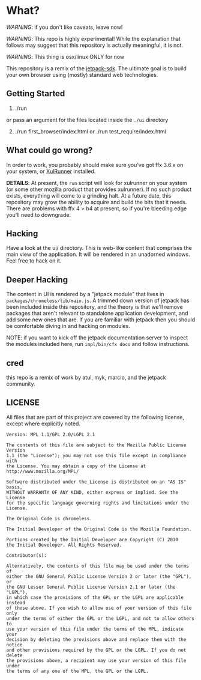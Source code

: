 # What?

*WARNING*: if you don't like caveats, leave now!

*WARNING*: This repo is highly experimental!  While the explanation that follows may suggest
that this repository is actually meaningful, it is not.

*WARNING*: This thing is osx/linux ONLY for now

This repository is a remix of the [jetpack-sdk](http://github.com/mozillalabs/jetpack-sdk).  The
ultimate goal is to build your own browser using (mostly) standard web technologies.

## Getting Started

1. ./run

or pass an argument for the files located inside the `./ui` directory

2. ./run first_browser/index.html or ./run test_require/index.html

## What could go wrong?

In order to work, you probably should make sure you've got ffx 3.6.x
on your system, or [XulRunner](https://developer.mozilla.org/en/XULRunner) installed. 

**DETAILS**: At present, the `run` script will look for xulrunner on your system
(or some other mozilla product that provides xulrunner).  If no such
product exists, everything will come to a grinding halt.  At a future
date, this repository may grow the ability to acquire and build the
bits that it needs.  There are problems with ffx 4 > b4 at present, so 
if you're bleeding edge you'll need to downgrade.

## Hacking

Have a look at the ui/ directory.  This is web-like content that
comprises the main view of the application. It will be rendered in an
unadorned windows. Feel free to hack on it.

## Deeper Hacking

The content in UI is rendered by a "jetpack module" that lives in
`packages/chromeless/lib/main.js`.  A trimmed down version of jetpack has been
included inside this repository, and the theory is that we'll remove
packages that aren't relevant to standalone application development,
and add some new ones that are. If you are familiar with jetpack then
you should be comfortable diving in and hacking on modules.

NOTE: if you want to kick off the jetpack documentation server to
inspect the modules included here, run `impl/bin/cfx docs` and follow
instructions.

## cred

this repo is a remix of work by atul, myk, marcio, and the jetpack
community.


## LICENSE

All files that are part of this project are covered by the following
license, except where explicitly noted.
    
    Version: MPL 1.1/GPL 2.0/LGPL 2.1
    
    The contents of this file are subject to the Mozilla Public License Version 
    1.1 (the "License"); you may not use this file except in compliance with 
    the License. You may obtain a copy of the License at 
    http://www.mozilla.org/MPL/
    
    Software distributed under the License is distributed on an "AS IS" basis,
    WITHOUT WARRANTY OF ANY KIND, either express or implied. See the License
    for the specific language governing rights and limitations under the
    License.
    
    The Original Code is chromeless.
    
    The Initial Developer of the Original Code is the Mozilla Foundation.

    Portions created by the Initial Developer are Copyright (C) 2010
    the Initial Developer. All Rights Reserved.
    
    Contributor(s):
    
    Alternatively, the contents of this file may be used under the terms of
    either the GNU General Public License Version 2 or later (the "GPL"), or
    the GNU Lesser General Public License Version 2.1 or later (the "LGPL"),
    in which case the provisions of the GPL or the LGPL are applicable instead
    of those above. If you wish to allow use of your version of this file only
    under the terms of either the GPL or the LGPL, and not to allow others to
    use your version of this file under the terms of the MPL, indicate your
    decision by deleting the provisions above and replace them with the notice
    and other provisions required by the GPL or the LGPL. If you do not delete
    the provisions above, a recipient may use your version of this file under
    the terms of any one of the MPL, the GPL or the LGPL.
